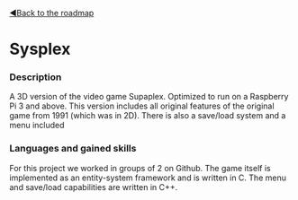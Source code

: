 [◀️Back to the roadmap](../roadmap.md#2020)

# Sysplex
### Description
A 3D version of the video game Supaplex. Optimized to run on a Raspberry Pi 3 and above. This version includes all original features of the original game from 1991 (which was in 2D). There is also a save/load system and a menu included
### Languages and gained skills
For this project we worked in groups of 2 on Github. The game itself is implemented as an entity-system framework and is written in C. The menu and save/load capabilities are written in C++.
